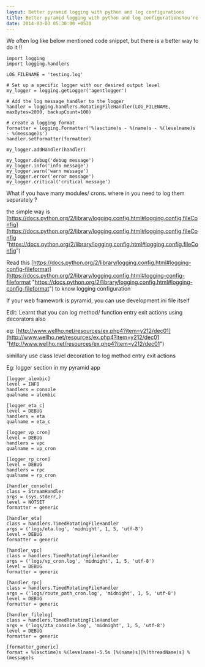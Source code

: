 ```yaml
---
layout: Better pyramid logging with python and log configurations
title: Better pyramid logging with python and log configurationsYou're up and running!
date: 2014-03-03 05:30:00 +0530
---
```

We often log like below mentioned code snippet, but there is a better way to do it !!

    import logging
    import logging.handlers
    
    LOG_FILENAME = 'testing.log'
    
    # Set up a specific logger with our desired output level
    my_logger = logging.getLogger('agentlogger')
    
    # Add the log message handler to the logger
    handler = logging.handlers.RotatingFileHandler(LOG_FILENAME, maxBytes=2000, backupCount=100)
    
    # create a logging format
    formatter = logging.Formatter('%(asctime)s - %(name)s - %(levelname)s - %(message)s')
    handler.setFormatter(formatter)
    
    my_logger.addHandler(handler)
    
    my_logger.debug('debug message')
    my_logger.info('info message')
    my_logger.warn('warn message')
    my_logger.error('error message')
    my_logger.critical('critical message')

What if you have many modules/ crons. where in you need to log them separately ?

the simple way is [https://docs.python.org/2/library/logging.config.html#logging.config.fileConfig](https://docs.python.org/2/library/logging.config.html#logging.config.fileConfig "https://docs.python.org/2/library/logging.config.html#logging.config.fileConfig")

Read this [https://docs.python.org/2/library/logging.config.html#logging-config-fileformat](https://docs.python.org/2/library/logging.config.html#logging-config-fileformat "https://docs.python.org/2/library/logging.config.html#logging-config-fileformat") to know logging configuration

If your web framework is pyramid, you can use development.ini file itself

Edit: Learnt that you can log method/ function entry exit actions using decorators also

eg: [http://www.wellho.net/resources/ex.php4?item=y212/dec01](http://www.wellho.net/resources/ex.php4?item=y212/dec01 "http://www.wellho.net/resources/ex.php4?item=y212/dec01")

simillary use class level decoration to log method entry exit actions

Eg: logger section in my pyramid app

    [logger_alembic]
    level = INFO
    handlers = console
    qualname = alembic
    
    [logger_eta_c]
    level = DEBUG
    handlers = eta
    qualname = eta_c
    
    [logger_vp_cron]
    level = DEBUG
    handlers = vpc
    qualname = vp_cron
    
    [logger_rp_cron]
    level = DEBUG
    handlers = rpc
    qualname = rp_cron
    
    [handler_console]
    class = StreamHandler
    args = (sys.stderr,)
    level = NOTSET
    formatter = generic
    
    [handler_eta]
    class = handlers.TimedRotatingFileHandler
    args = ('logs/eta.log', 'midnight', 1, 5, 'utf-8')
    level = DEBUG
    formatter = generic
    
    [handler_vpc]
    class = handlers.TimedRotatingFileHandler
    args = ('logs/vp_cron.log', 'midnight', 1, 5, 'utf-8')
    level = DEBUG
    formatter = generic
    
    [handler_rpc]
    class = handlers.TimedRotatingFileHandler
    args = ('logs/route_path_cron.log', 'midnight', 1, 5, 'utf-8')
    level = DEBUG
    formatter = generic
    
    [handler_filelog]
    class = handlers.TimedRotatingFileHandler
    args = ('logs/zta_console.log', 'midnight', 1, 5, 'utf-8')
    level = DEBUG
    formatter = generic
    
    [formatter_generic]
    format = %(asctime)s %(levelname)-5.5s [%(name)s][%(threadName)s] %(message)s